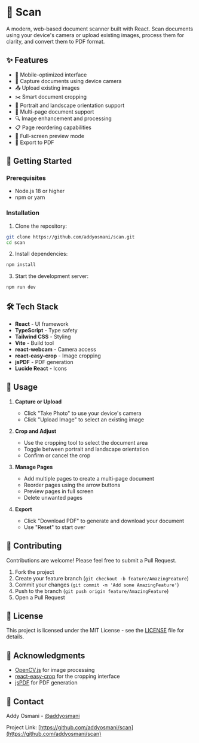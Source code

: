 # 📄 Scan

A modern, web-based document scanner built with React. Scan documents using your device's camera or upload existing images, process them for clarity, and convert them to PDF format.

## ✨ Features

- 📱 Mobile-optimized interface
- 📸 Capture documents using device camera
- 📤 Upload existing images
- ✂️ Smart document cropping
- 🔄 Portrait and landscape orientation support
- 📑 Multi-page document support
- 🔍 Image enhancement and processing
- 📋 Page reordering capabilities
- 🔎 Full-screen preview mode
- 📁 Export to PDF

## 🚀 Getting Started

### Prerequisites

- Node.js 18 or higher
- npm or yarn

### Installation

1. Clone the repository:
```bash
git clone https://github.com/addyosmani/scan.git
cd scan
```

2. Install dependencies:
```bash
npm install
```

3. Start the development server:
```bash
npm run dev
```

## 🛠️ Tech Stack

- **React** - UI framework
- **TypeScript** - Type safety
- **Tailwind CSS** - Styling
- **Vite** - Build tool
- **react-webcam** - Camera access
- **react-easy-crop** - Image cropping
- **jsPDF** - PDF generation
- **Lucide React** - Icons

## 📱 Usage

1. **Capture or Upload**
   - Click "Take Photo" to use your device's camera
   - Click "Upload Image" to select an existing image

2. **Crop and Adjust**
   - Use the cropping tool to select the document area
   - Toggle between portrait and landscape orientation
   - Confirm or cancel the crop

3. **Manage Pages**
   - Add multiple pages to create a multi-page document
   - Reorder pages using the arrow buttons
   - Preview pages in full screen
   - Delete unwanted pages

4. **Export**
   - Click "Download PDF" to generate and download your document
   - Use "Reset" to start over

## 🤝 Contributing

Contributions are welcome! Please feel free to submit a Pull Request.

1. Fork the project
2. Create your feature branch (`git checkout -b feature/AmazingFeature`)
3. Commit your changes (`git commit -m 'Add some AmazingFeature'`)
4. Push to the branch (`git push origin feature/AmazingFeature`)
5. Open a Pull Request

## 📝 License

This project is licensed under the MIT License - see the [LICENSE](LICENSE) file for details.

## 🙏 Acknowledgments

- [OpenCV.js](https://docs.opencv.org/4.x/d5/d10/tutorial_js_root.html) for image processing
- [react-easy-crop](https://github.com/ricardo-ch/react-easy-crop) for the cropping interface
- [jsPDF](https://github.com/parallax/jsPDF) for PDF generation

## 📧 Contact

Addy Osmani - [@addyosmani](https://twitter.com/addyosmani)

Project Link: [https://github.com/addyosmani/scan](https://github.com/addyosmani/scan)